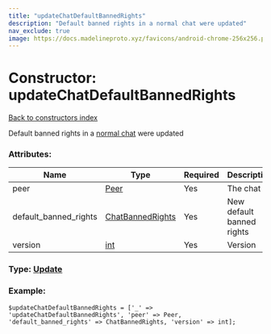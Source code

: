 ```yaml
---
title: "updateChatDefaultBannedRights"
description: "Default banned rights in a normal chat were updated"
nav_exclude: true
image: https://docs.madelineproto.xyz/favicons/android-chrome-256x256.png
---
```

# Constructor: updateChatDefaultBannedRights  
[Back to constructors index](/API_docs/constructors/index.html)



Default banned rights in a [normal chat](https://core.telegram.org/api/channel) were updated

### Attributes:

| Name     |    Type       | Required | Description |
|----------|---------------|----------|-------------|
|peer|[Peer](/API_docs/types/Peer.html) | Yes|The chat|
|default\_banned\_rights|[ChatBannedRights](/API_docs/types/ChatBannedRights.html) | Yes|New default banned rights|
|version|[int](/API_docs/types/int.html) | Yes|Version|



### Type: [Update](/API_docs/types/Update.html)


### Example:

```
$updateChatDefaultBannedRights = ['_' => 'updateChatDefaultBannedRights', 'peer' => Peer, 'default_banned_rights' => ChatBannedRights, 'version' => int];
```  
